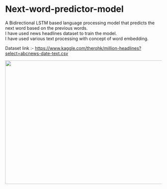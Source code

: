 # Next-word-predictor-model
A Bidirectional LSTM based language processing model that predicts the next word based on the previous words.<br>
I have used news headlines dataset to train the model.<br>
I have used various text processing with concept of word embedding.<br>

Dataset link :- https://www.kaggle.com/therohk/million-headlines?select=abcnews-date-text.csv

<img src='https://github.com/nilay121/Next-word-predictor-model/blob/main/pred..png' height=400 width=700>

